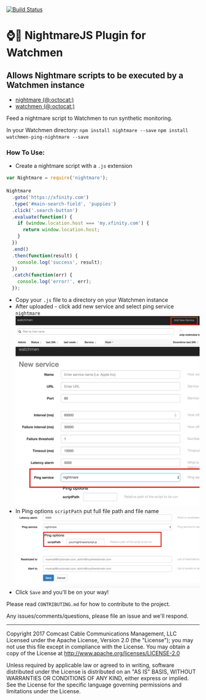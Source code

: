 [![Build Status](https://travis-ci.org/Comcast/watchmen-ping-nightmare.svg?branch=master)](https://travis-ci.org/Comcast/watchmen-ping-nightmare)

# :watch::horse: NightmareJS Plugin for Watchmen
## Allows Nightmare scripts to be executed by a Watchmen instance

* [nightmare (@:octocat:)][nightmare]
* [watchmen (@:octocat:)][watchmen]

Feed a nightmare script to Watchmen to run synthetic monitoring.

In your Watchmen directory:
`npm install nightmare --save`
`npm install watchmen-ping-nightmare --save`


### How To Use:
- Create a nightmare script with a `.js` extension
```javascript
var Nightmare = require('nightmare');

Nightmare
  .goto('https://xfinity.com')
  .type('#main-search-field', 'puppies')
  .click('.search-button')
  .evaluate(function() {
    if (window.location.host === 'my.xfinity.com') {
      return window.location.host;
    }
  })
  .end()
  .then(function(result) {
    console.log('success', result);
  })
  .catch(function(err) {
    console.log('error!', err);
  });
```

- Copy your `.js` file to a directory on your Watchmen instance
- After uploaded - click add new service and select ping service `nightmare`
![add servce][add-service]
![select ping service][select-ping-service]
- In Ping options `scriptPath` put full file path and file name
![script path][script-file-path]
- Click `Save` and you'll be on your way!

Please read `CONTRIBUTING.md` for how to contribute to the project.

Any issues/comments/questions, please file an issue and we'll respond.

---

Copyright 2017 Comcast Cable Communications Management, LLC
Licensed under the Apache License, Version 2.0 (the "License"); you may not use this file except in compliance with the License. You may obtain a copy of the License at http://www.apache.org/licenses/LICENSE-2.0

Unless required by applicable law or agreed to in writing, software distributed under the License is distributed on an "AS IS" BASIS, WITHOUT WARRANTIES OR CONDITIONS OF ANY KIND, either express or implied. See the License for the specific language governing permissions and limitations under the License.

[nightmare]: https://github.com/segmentio/nightmare
[watchmen]: https://github.com/iloire/watchmen

[add-service]: docs/add-new-service.png
[select-ping-service]: docs/select-ping-service.png
[script-file-path]: docs/script-file-path.png
